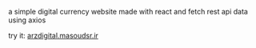 a simple digital currency website made with react and fetch rest api data using axios

try it: <a href="http://arzdigital.masoudsr.ir">arzdigital.masoudsr.ir</a>
